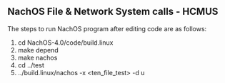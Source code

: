 ## NachOS File & Network System calls - HCMUS

The steps to run NachOS program after editing code are as follows:
1. cd NachOS-4.0/code/build.linux
2. make depend
3. make nachos
4. cd ../test
5. ../build.linux/nachos -x <ten_file_test> -d u
